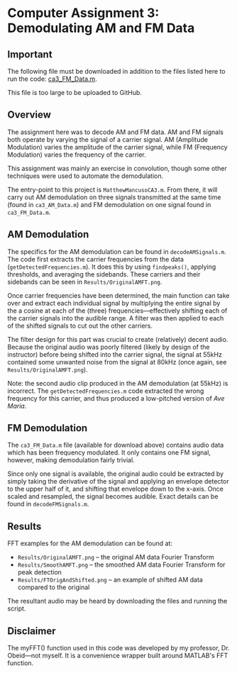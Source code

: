 # Computer Assignment 3: Demodulating AM and FM Data
## Important
The following file must be downloaded in addition to the files listed here to run the code:
[ca3_FM_Data.m](https://drive.google.com/file/d/1XIZ1wWOjZ5APeAmpKdg4Udy5pN8l8i4j/view?usp=sharing).

This file is too large to be uploaded to GitHub.

## Overview
The assignment here was to decode AM and FM data. AM and FM signals both operate by varying the signal of a carrier signal. AM (Amplitude Modulation) varies the amplitude of the carrier signal, while FM (Frequency Modulation) varies the frequency of the carrier.

This assignment was mainly an exercise in convolution, though some other techniques were used to automate the demodulation.

The entry-point to this project is `MatthewMancusoCA3.m`. From there, it will carry out AM demodulation on three signals transmitted at the same time (found in `ca3_AM_Data.m`) and FM demodulation on one signal found in `ca3_FM_Data.m`.

## AM Demodulation
The specifics for the AM demodulation can be found in `decodeAMSignals.m`. The code first extracts the carrier frequencies from the data (`getDetectedFrequencies.m`). It does this by using `findpeaks()`, applying thresholds, and averaging the sidebands. These carriers and their sidebands can be seen in `Results/OriginalAMFT.png`.

Once carrier frequencies have been determined, the main function can take over and extract each individual signal by multiplying the entire signal by the a cosine at each of the (three) frequencies—effectively shifting each of the carrier signals into the audible range. A filter was then applied to each of the shifted signals to cut out the other carriers.

The filter design for this part was crucial to create (relatively) decent audio. Because the original audio was poorly filtered (likely by design of the instructor) before being shifted into the carrier signal, the signal at 55kHz contained some unwanted noise from the signal at 80kHz (once again, see `Results/OriginalAMFT.png`).

Note: the second audio clip produced in the AM demodulation (at 55kHz) is incorrect. The `getDetectedFrequencies.m` code extracted the wrong frequency for this carrier, and thus produced a low-pitched version of *Ave Maria*.

## FM Demodulation
The `ca3_FM_Data.m` file (available for download above) contains audio data which has been frequency modulated. It only contains one FM signal, however, making demodulation fairly trivial.

Since only one signal is available, the original audio could be extracted by simply taking the derivative of the signal and applying an envelope detector to the upper half of it, and shifting that envelope down to the x-axis. Once scaled and resampled, the signal becomes audible. Exact details can be found in `decodeFMSignals.m`.

## Results
FFT examples for the AM demodulation can be found at:
* `Results/OriginalAMFT.png` – the original AM data Fourier Transform
* `Results/SmoothAMFT.png` – the smoothed AM data Fourier Transform for peak detection
* `Results/FTOrigAndShifted.png` – an example of shifted AM data compared to the original

The resultant audio may be heard by downloading the files and running the script.

## Disclaimer
The myFFT() function used in this code was developed by my professor, Dr. Obeid—not myself. It is a convenience wrapper built around MATLAB's FFT function.
